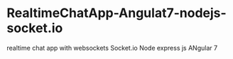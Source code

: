 # RealtimeChatApp-Angulat7-nodejs-socket.io
realtime chat app with websockets Socket.io Node express js ANgular 7 

